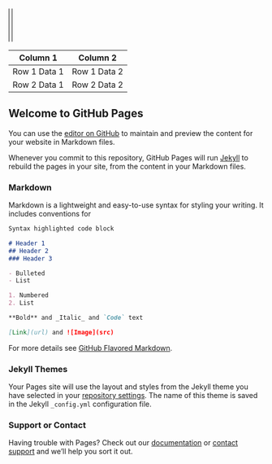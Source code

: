 <script src="https://code.jquery.com/jquery-3.1.1.min.js" integrity="sha256-hVVnYaiADRTO2PzUGmuLJr8BLUSjGIZsDYGmIJLv2b8=" crossorigin="anonymous"></script>
<link rel="stylesheet" type="text/css" href="semantic.min.css">
<script src="semantic.min.js"></script>


<select name="states" multiple="" class="ui fluid dropdown" id="states">
</select>

<select name="states" multiple="" class="ui fluid dropdown disabled" id="districts">
</select>

<table id="table_id" class="display">
    <thead>
        <tr>
            <th>Column 1</th>
            <th>Column 2</th>
        </tr>
    </thead>
    <tbody>
        <tr>
            <td>Row 1 Data 1</td>
            <td>Row 1 Data 2</td>
        </tr>
        <tr>
            <td>Row 2 Data 1</td>
            <td>Row 2 Data 2</td>
        </tr>
    </tbody>
</table>

<script>
    g_statesSelected = new Set();
    
    function toggleDistricts()
    {
        if(g_statesSelected.size > 0)
        {
            $('#districts').removeClass("disabled");
        }
        else
        {
            $('#districts').addClass("disabled");
        }
    }
    
$(document).ready( function () {
 
 fetch("https://cdn-api.co-vin.in/api/v2/admin/location/states", {

  "referrerPolicy": "strict-origin-when-cross-origin",
  "body": null,
  "method": "GET",
  "mode": "cors",
  "credentials": "omit"
}).then(response => response.json())
  .then(data => {console.log(data);
  let stateList = [];
  data["states"].forEach((state, index) => {
  console.log(index, state);
  stateList.push({name:state["state_name"], value:state["state_id"]});
  });
  $('#states').dropdown({values:stateList, placeholder:"Select states",
  onChange: function(value, text, $selectedItem){console.log("onChange", value, text, $selectedItem);},
  onAdd: function(value, text, $selectedItem)
  {
    console.log("onAdd", value, text, $selectedItem); g_statesSelected.add(value);
    toggleDistricts();
    
  },
  onRemove: function(value, text, $selectedItem)
  {
    console.log("onRemove", value, text, $selectedItem); g_statesSelected.delete(value);
    toggleDistricts();
  }
  onShow : function()
  {
  
  }
  });
  });
  
  
    
} );    
</script>

## Welcome to GitHub Pages

You can use the [editor on GitHub](https://github.com/lihas/vaccinetracker/edit/gh-pages/index.md) to maintain and preview the content for your website in Markdown files.

Whenever you commit to this repository, GitHub Pages will run [Jekyll](https://jekyllrb.com/) to rebuild the pages in your site, from the content in your Markdown files.

### Markdown

Markdown is a lightweight and easy-to-use syntax for styling your writing. It includes conventions for

```markdown
Syntax highlighted code block

# Header 1
## Header 2
### Header 3

- Bulleted
- List

1. Numbered
2. List

**Bold** and _Italic_ and `Code` text

[Link](url) and ![Image](src)
```

For more details see [GitHub Flavored Markdown](https://guides.github.com/features/mastering-markdown/).

### Jekyll Themes

Your Pages site will use the layout and styles from the Jekyll theme you have selected in your [repository settings](https://github.com/lihas/vaccinetracker/settings/pages). The name of this theme is saved in the Jekyll `_config.yml` configuration file.

### Support or Contact

Having trouble with Pages? Check out our [documentation](https://docs.github.com/categories/github-pages-basics/) or [contact support](https://support.github.com/contact) and we’ll help you sort it out.




